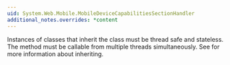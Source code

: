 ```yaml
---
uid: System.Web.Mobile.MobileDeviceCapabilitiesSectionHandler
additional_notes.overrides: *content
---
```


<p>Instances of classes that inherit the <xref href="System.Web.Mobile.MobileDeviceCapabilitiesSectionHandler"></xref> class must be thread safe and stateless. The <xref href="System.Web.Mobile.MobileDeviceCapabilitiesSectionHandler.Create(System.Object,System.Object,System.Xml.XmlNode)"></xref> method must be callable from multiple threads simultaneously. See <xref href="System.Configuration.IConfigurationSectionHandler"></xref> for more information about inheriting.</p>


